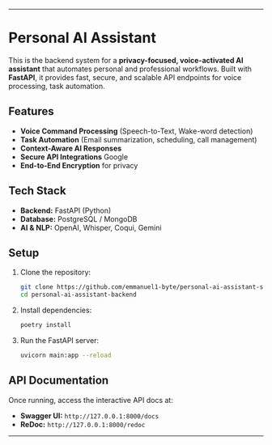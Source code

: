 
---
# Personal AI Assistant   

This is the backend system for a **privacy-focused, voice-activated AI assistant** that automates personal and professional workflows. Built with **FastAPI**, it provides fast, secure, and scalable API endpoints for voice processing, task automation.

## Features  
- **Voice Command Processing** (Speech-to-Text, Wake-word detection)  
- **Task Automation** (Email summarization, scheduling, call management)  
- **Context-Aware AI Responses**  
- **Secure API Integrations** Google  
- **End-to-End Encryption** for privacy  

## Tech Stack  
- **Backend:** FastAPI (Python)  
- **Database:** PostgreSQL / MongoDB  
- **AI & NLP:** OpenAI, Whisper, Coqui, Gemini  

## Setup  
1. Clone the repository:  
   ```sh
   git clone https://github.com/emmanuel1-byte/personal-ai-assistant-system.git 
   cd personal-ai-assistant-backend  
   ```  
2. Install dependencies:  
   ```sh
   poetry install
   ```  
3. Run the FastAPI server:  
   ```sh
   uvicorn main:app --reload  
   ```  

## API Documentation  
Once running, access the interactive API docs at:  
- **Swagger UI:** `http://127.0.0.1:8000/docs`  
- **ReDoc:** `http://127.0.0.1:8000/redoc`  

---